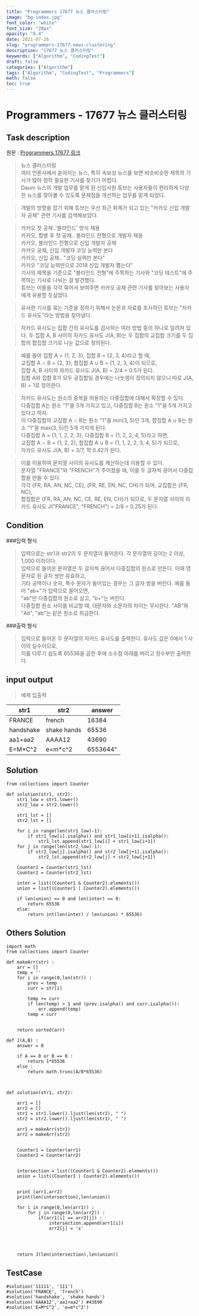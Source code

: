 ```yaml
---
title: "Programmers 17677 뉴스 클러스터링"
image: "bg-index.jpg"
font_color: "white"
font_size: "28px"
opacity: "0.4"
date: 2021-07-26
slug: "programmers-17677-news-clustering"
description: "17677 뉴스 클러스터링"
keywords: ["Algorithm", "CodingTest"]
draft: false
categories: ["Algorithm"]
tags: ["Algorithm", "CodingTest", "Programmers"]
math: false
toc: true
---
```


# Programmers - 17677 뉴스 클러스터링

## Task description

원문 : <a href="https://programmers.co.kr/learn/courses/30/lessons/17677">Programmers 17677 링크</a>

> 뉴스 클러스터링<br>
여러 언론사에서 쏟아지는 뉴스, 특히 속보성 뉴스를 보면 비슷비슷한 제목의 기사가 많아 정작 필요한 기사를 찾기가 어렵다.<br>
 Daum 뉴스의 개발 업무를 맡게 된 신입사원 튜브는 사용자들이 편리하게 다양한 뉴스를 찾아볼 수 있도록 문제점을 개선하는 업무를 맡게 되었다.

>개발의 방향을 잡기 위해 튜브는 우선 최근 화제가 되고 있는 "카카오 신입 개발자 공채" 관련 기사를 검색해보았다.

>카카오 첫 공채..'블라인드' 방식 채용<br>
카카오, 합병 후 첫 공채.. 블라인드 전형으로 개발자 채용<br>
카카오, 블라인드 전형으로 신입 개발자 공채<br>
카카오 공채, 신입 개발자 코딩 능력만 본다<br>
카카오, 신입 공채.. "코딩 실력만 본다"<br>
카카오 "코딩 능력만으로 2018 신입 개발자 뽑는다"<br>
기사의 제목을 기준으로 "블라인드 전형"에 주목하는 기사와 "코딩 테스트"에 주목하는 기사로 나뉘는 걸 발견했다.<br>
 튜브는 이들을 각각 묶어서 보여주면 카카오 공채 관련 기사를 찾아보는 사용자에게 유용할 듯싶었다.

>유사한 기사를 묶는 기준을 정하기 위해서 논문과 자료를 조사하던 튜브는 "자카드 유사도"라는 방법을 찾아냈다.<br>

>자카드 유사도는 집합 간의 유사도를 검사하는 여러 방법 중의 하나로 알려져 있다. 두 집합 A, B 사이의 자카드 유사도 J(A, B)는 두 집합의 교집합 크기를 두 집합의 합집합 크기로 나눈 값으로 정의된다.

>예를 들어 집합 A = {1, 2, 3}, 집합 B = {2, 3, 4}라고 할 때,<br>
 교집합 A ∩ B = {2, 3}, 합집합 A ∪ B = {1, 2, 3, 4}이 되므로,<br>
 집합 A, B 사이의 자카드 유사도 J(A, B) = 2/4 = 0.5가 된다.<br>
 집합 A와 집합 B가 모두 공집합일 경우에는 나눗셈이 정의되지 않으니 따로 J(A, B) = 1로 정의한다.

>자카드 유사도는 원소의 중복을 허용하는 다중집합에 대해서 확장할 수 있다. <br>
다중집합 A는 원소 "1"을 3개 가지고 있고, 다중집합 B는 원소 "1"을 5개 가지고 있다고 하자.<br>
이 다중집합의 교집합 A ∩ B는 원소 "1"을 min(3, 5)인 3개, 합집합 A ∪ B는 원소 "1"을 max(3, 5)인 5개 가지게 된다. <br>
다중집합 A = {1, 1, 2, 2, 3}, 다중집합 B = {1, 2, 2, 4, 5}라고 하면, <br>
교집합 A ∩ B = {1, 2, 2}, 합집합 A ∪ B = {1, 1, 2, 2, 3, 4, 5}가 되므로,<br>
 자카드 유사도 J(A, B) = 3/7, 약 0.42가 된다.<br>

> 이를 이용하여 문자열 사이의 유사도를 계산하는데 이용할 수 있다. <br>
문자열 "FRANCE"와 "FRENCH"가 주어졌을 때, 이를 두 글자씩 끊어서 다중집합을 만들 수 있다. <br>
각각 {FR, RA, AN, NC, CE}, {FR, RE, EN, NC, CH}가 되며, 교집합은 {FR, NC}, <br>
합집합은 {FR, RA, AN, NC, CE, RE, EN, CH}가 되므로, 두 문자열 사이의 자카드 유사도 J("FRANCE", "FRENCH") = 2/8 = 0.25가 된다.


## Condition
###입력 형식

> 입력으로는 str1과 str2의 두 문자열이 들어온다. 각 문자열의 길이는 2 이상, 1,000 이하이다.<br>
입력으로 들어온 문자열은 두 글자씩 끊어서 다중집합의 원소로 만든다. 이때 영문자로 된 글자 쌍만 유효하고,<br>
 기타 공백이나 숫자, 특수 문자가 들어있는 경우는 그 글자 쌍을 버린다. 예를 들어 "ab+"가 입력으로 들어오면,<br> 
 "ab"만 다중집합의 원소로 삼고, "b+"는 버린다.<br>
다중집합 원소 사이를 비교할 때, 대문자와 소문자의 차이는 무시한다. "AB"와 "Ab", "ab"는 같은 원소로 취급한다.

###출력 형식

>입력으로 들어온 두 문자열의 자카드 유사도를 출력한다. 유사도 값은 0에서 1 사이의 실수이므로, <br>
이를 다루기 쉽도록 65536을 곱한 후에 소수점 아래를 버리고 정수부만 출력한다.

## input output
> 예제 입출력

str1	|	str2	|	answer
---------|----------|---------
FRANCE	|	french	|	16384
handshake	|	shake hands	|	65536
aa1+aa2	|	AAAA12	|	43690
E=M*C^2	|	e=m*c^2	|	6553644"



## Solution 

```
from collections import Counter

def solution(str1, str2):
    str1_low = str1.lower()
    str2_low = str2.lower()
    
    str1_lst = []
    str2_lst = []
    
    for i in range(len(str1_low)-1):
        if str1_low[i].isalpha() and str1_low[i+1].isalpha():
            str1_lst.append(str1_low[i] + str1_low[i+1])
    for j in range(len(str2_low)-1):
        if str2_low[j].isalpha() and str2_low[j+1].isalpha():
            str2_lst.append(str2_low[j] + str2_low[j+1])
            
    Counter1 = Counter(str1_lst)
    Counter2 = Counter(str2_lst)
    
    inter = list((Counter1 & Counter2).elements())
    union = list((Counter1 | Counter2).elements())
    
    if len(union) == 0 and len(inter) == 0:
        return 65536
    else:
        return int(len(inter) / len(union) * 65536)
```

## Others Solution 
```
import math
from collections import Counter

def makeArr(str) :
    arr = [] 
    temp = ''
    for i in range(0,len(str)) :
        prev = temp
        curr = str[i]

        temp += curr
        if len(temp) > 1 and (prev.isalpha() and curr.isalpha()):
            arr.append(temp) 
        temp = curr
        
       
    return sorted(arr)

def J(A,B) :
    answer = 0 

    if A == 0 or B == 0 :
        return 1*65536
    else :
        return math.trunc(A/B*65536)

    

def solution(str1, str2):
    
    arr1 = []
    arr2 = []    
    str1 = str1.lower().ljust(len(str2), " ")
    str2 = str2.lower().ljust(len(str1), " ")

    arr1 = makeArr(str1)
    arr2 = makeArr(str2)
    

    Counter1 = Counter(arr1)
    Counter2 = Counter(arr2)
    

    intersection = list((Counter1 & Counter2).elements())
    union = list((Counter1 | Counter2).elements())

    
    print (arr1,arr2)
    print(len(intersection),len(union))
    
    for i in range(0,len(arr1)) :
        for j in range(0,len(arr2)) : 
            if(arr1[i] == arr2[j]) :
                intersection.append(arr1[i])
                arr2[j] = 'x'



    
    return J(len(intersection),len(union))
```

## TestCase
```
#solution('11111', '111')
#solution('FRANCE', 'french')
#solution('handshake', 'shake hands')
#solution('AAAA12','aa1+aa2') #43690
#solution('E=M*C^2', 'e=m*c^2')

```
